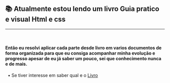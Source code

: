  ## :books: Atualmente estou lendo um livro Guia pratico e visual Html e css
-----

&nbsp;

#### Então eu resolvi aplicar cada parte desde livro em varios documentos de forma organizada para que eu consiga acompanhar minha evolução e progresso apesar de eu já saber um pouco, sei que conhecimento nunca e de mais.  

&nbsp;
  • Se tiver interesse em saber qual e o    [Livro](https://images-submarino.b2w.io/produtos/01/00/item/117011/7/117011791_1GG.jpg)
 

